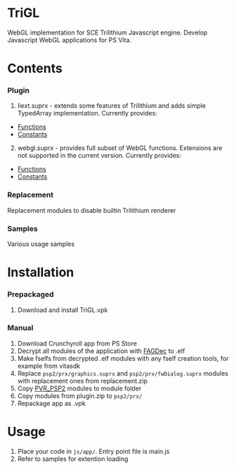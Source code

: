 # TriGL
WebGL implementation for SCE Trilithium Javascript engine.
Develop Javascript WebGL applications for PS Vita.

# Contents
### Plugin
1. liext.suprx - extends some features of Trilithium and adds simple TypedArray implementation. Currently provides:
- [Functions](https://github.com/GrapheneCt/TriGL/blob/main/plugin/liext/liext/functions.c)
- [Constants](https://github.com/GrapheneCt/TriGL/blob/main/plugin/liext/liext/constants.c)
2. webgl.suprx - provides full subset of WebGL functions. Extensions are not supported in the current version. Currently provides:
- [Functions](https://github.com/GrapheneCt/TriGL/blob/main/plugin/webgl/webgl/functions.c)
- [Constants](https://github.com/GrapheneCt/TriGL/blob/main/plugin/webgl/webgl/constants.c)
### Replacement
Replacement modules to disable builtin Trilithium renderer
### Samples
Various usage samples

# Installation
### Prepackaged
1. Download and install TriGL.vpk
### Manual
1. Download Crunchyroll app from PS Store
2. Decrypt all modules of the application with [FAGDec](https://github.com/CelesteBlue-dev/PSVita-RE-tools/tree/master/FAGDec/build) to .elf
3. Make fselfs from decrypted .elf modules with any fself creation tools, for example from vitasdk
4. Replace `psp2/prx/graphics.suprx` and `psp2/prx/fwDialog.suprx` modules with replacement ones from replacement.zip
5. Copy [PVR_PSP2](https://github.com/GrapheneCt/PVR_PSP2/releases) modules to module folder
6. Copy modules from plugin.zip to `psp2/prx/`
7. Repackage app as .vpk

# Usage
1. Place your code in `js/app/`. Entry point file is main.js
2. Refer to samples for extention loading
